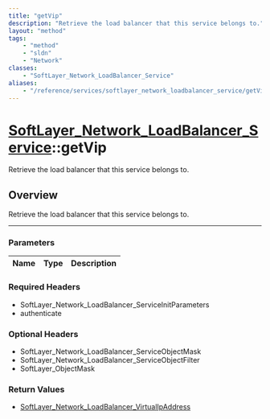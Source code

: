 ```yaml
---
title: "getVip"
description: "Retrieve the load balancer that this service belongs to."
layout: "method"
tags:
    - "method"
    - "sldn"
    - "Network"
classes:
    - "SoftLayer_Network_LoadBalancer_Service"
aliases:
    - "/reference/services/softlayer_network_loadbalancer_service/getVip"
---
```

# [SoftLayer_Network_LoadBalancer_Service](/reference/services/SoftLayer_Network_LoadBalancer_Service)::getVip

Retrieve the load balancer that this service belongs to.


## Overview 
Retrieve the load balancer that this service belongs to.

-----

### Parameters 
|Name | Type | Description |
| --- | --- | --- |


### Required Headers
* SoftLayer_Network_LoadBalancer_ServiceInitParameters
* authenticate


### Optional Headers
* SoftLayer_Network_LoadBalancer_ServiceObjectMask
* SoftLayer_Network_LoadBalancer_ServiceObjectFilter
* SoftLayer_ObjectMask

### Return Values
* <a href='/reference/datatypes/SoftLayer_Network_LoadBalancer_VirtualIpAddress'>SoftLayer_Network_LoadBalancer_VirtualIpAddress </a>




